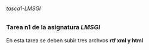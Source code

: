 ###### tasca1-LMSGI
### Tarea n1 de la asignatura _LMSGI_
En esta tarea se deben subir tres archvos __rtf xml y html__
